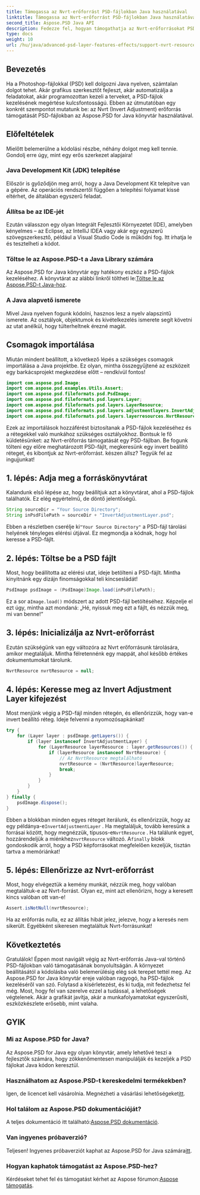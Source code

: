 ```yaml
---
title: Támogassa az Nvrt-erőforrást PSD-fájlokban Java használatával
linktitle: Támogassa az Nvrt-erőforrást PSD-fájlokban Java használatával
second_title: Aspose.PSD Java API
description: Fedezze fel, hogyan támogathatja az Nvrt-erőforrásokat PSD-fájlokban Java használatával. Az Aspose.PSD segítségével megtanulhatja, hogyan tölthet be fájlokat és bontsa ki az értékes erőforrásokat erőfeszítés nélkül.
type: docs
weight: 10
url: /hu/java/advanced-psd-layer-features-effects/support-nvrt-resource-psd-files/
---
```

## Bevezetés
Ha a Photoshop-fájlokkal (PSD) kell dolgozni Java nyelven, számtalan dolgot tehet. Akár grafikus szerkesztőt fejleszt, akár automatizálja a feladatokat, akár programozottan kezeli a terveket, a PSD-fájlok kezelésének megértése kulcsfontosságú. Ebben az útmutatóban egy konkrét szempontot mutatunk be: az Nvrt (Invert Adjustment) erőforrás támogatását PSD-fájlokban az Aspose.PSD for Java könyvtár használatával.
## Előfeltételek
Mielőtt belemerülne a kódolási részbe, néhány dolgot meg kell tennie. Gondolj erre úgy, mint egy erős szerkezet alapjaira!
### Java Development Kit (JDK) telepítése
Először is győződjön meg arról, hogy a Java Development Kit telepítve van a gépére. Az operációs rendszertől függően a telepítési folyamat kissé eltérhet, de általában egyszerű feladat. 
### Állítsa be az IDE-jét
Ezután válasszon egy olyan Integrált Fejlesztői Környezetet (IDE), amelyben kényelmes – az Eclipse, az IntelliJ IDEA vagy akár egy egyszerű szövegszerkesztő, például a Visual Studio Code is működni fog. Itt írhatja le és tesztelheti a kódot.
### Töltse le az Aspose.PSD-t a Java Library számára
 Az Aspose.PSD for Java könyvtár egy hatékony eszköz a PSD-fájlok kezeléséhez. A könyvtárat az alábbi linkről töltheti le:[Töltse le az Aspose.PSD-t Java-hoz](https://releases.aspose.com/psd/java/).
### A Java alapvető ismerete
Mivel Java nyelven fogunk kódolni, hasznos lesz a nyelv alapszintű ismerete. Az osztályok, objektumok és kivételkezelés ismerete segít követni az utat anélkül, hogy túlterheltnek érezné magát.
## Csomagok importálása
Miután mindent beállított, a következő lépés a szükséges csomagok importálása a Java projektbe. Ez olyan, mintha összegyűjtené az eszközeit egy barkácsprojekt megkezdése előtt – rendkívül fontos!
```java
import com.aspose.psd.Image;
import com.aspose.psd.examples.Utils.Assert;
import com.aspose.psd.fileformats.psd.PsdImage;
import com.aspose.psd.fileformats.psd.layers.Layer;
import com.aspose.psd.fileformats.psd.layers.LayerResource;
import com.aspose.psd.fileformats.psd.layers.adjustmentlayers.InvertAdjustmentLayer;
import com.aspose.psd.fileformats.psd.layers.layerresources.NvrtResource;
```
Ezek az importálások hozzáférést biztosítanak a PSD-fájlok kezeléséhez és a rétegekkel való munkához szükséges osztályokhoz.
Bontsuk le fő küldetésünket: az Nvrt-erőforrás támogatását egy PSD-fájlban. Be fogunk tölteni egy előre meghatározott PSD-fájlt, megkeresünk egy invert beállító réteget, és kibontjuk az Nvrt-erőforrást. készen állsz? Tegyük fel az ingujjunkat!
## 1. lépés: Adja meg a forráskönyvtárat
Kalandunk első lépése az, hogy beállítjuk azt a könyvtárat, ahol a PSD-fájlok találhatók. Ez elég egyértelmű, de döntő jelentőségű.
```java
String sourceDir = "Your Source Directory";
String inPsdFilePath = sourceDir + "InvertAdjustmentLayer.psd";
```
 Ebben a részletben cserélje ki`"Your Source Directory"` a PSD-fájl tárolási helyének tényleges elérési útjával. Ez megmondja a kódnak, hogy hol keresse a PSD-fájlt.
## 2. lépés: Töltse be a PSD fájlt
Most, hogy beállította az elérési utat, ideje betölteni a PSD-fájlt. Mintha kinyitnánk egy dizájn finomságokkal teli kincsesládát!
```java
PsdImage psdImage = (PsdImage)Image.load(inPsdFilePath);
```
Ez a sor a`Image.load()` módszert az adott PSD-fájl betöltéséhez. Képzelje el ezt úgy, mintha azt mondaná: „Hé, nyissuk meg ezt a fájlt, és nézzük meg, mi van benne!”
## 3. lépés: Inicializálja az Nvrt-erőforrást
Ezután szükségünk van egy változóra az Nvrt erőforrásunk tárolására, amikor megtaláljuk. Mintha félretennénk egy mappát, ahol később értékes dokumentumokat tárolunk.
```java
NvrtResource nvrtResource = null;
```
## 4. lépés: Keresse meg az Invert Adjustment Layer kifejezést
Most menjünk végig a PSD-fájl minden rétegén, és ellenőrizzük, hogy van-e invert beállító réteg. Ideje felvenni a nyomozósapkánkat!
```java
try {
    for (Layer layer : psdImage.getLayers()) {
        if (layer instanceof InvertAdjustmentLayer) {
            for (LayerResource layerResource : layer.getResources()) {
                if (layerResource instanceof NvrtResource) {
                    // Az NvrtResource megtalálható
                    nvrtResource = (NvrtResource)layerResource;
                    break;
                }
            }
        }
    }
} finally {
    psdImage.dispose();
}
```
 Ebben a blokkban minden egyes réteget iterálunk, és ellenőrizzük, hogy az egy példánya-e`InvertAdjustmentLayer` . Ha megtaláljuk, tovább keresünk a forrásai között, hogy megnézzük, típusos-e`NvrtResource` . Ha találunk egyet, hozzárendeljük a miénkhez`nvrtResource` változó. A`finally` blokk gondoskodik arról, hogy a PSD képforrásokat megfelelően kezeljük, tisztán tartva a memóriánkat!
## 5. lépés: Ellenőrizze az Nvrt-erőforrást
Most, hogy elvégeztük a kemény munkát, nézzük meg, hogy valóban megtaláltuk-e az Nvrt-forrást. Olyan ez, mint azt ellenőrizni, hogy a keresett kincs valóban ott van-e!
```java
Assert.isNotNull(nvrtResource);
```
Ha az erőforrás nulla, ez az állítás hibát jelez, jelezve, hogy a keresés nem sikerült. Egyébként sikeresen megtaláltuk Nvrt-forrásunkat!
## Következtetés
Gratulálok! Éppen most navigált végig az Nvrt-erőforrás Java-val történő PSD-fájlokban való támogatásának bonyolultságán. A környezet beállításától a kódolásba való belemerülésig elég sok terepet tettél meg. Az Aspose.PSD for Java könyvtár ereje valóban ragyogó, ha PSD-fájlok kezeléséről van szó. Folytasd a kísérletezést, és ki tudja, mit fedezhetsz fel még.
Most, hogy fel van szerelve ezzel a tudással, a lehetőségek végtelenek. Akár a grafikát javítja, akár a munkafolyamatokat egyszerűsíti, eszközkészlete erősebb, mint valaha.
## GYIK
### Mi az Aspose.PSD for Java?
Az Aspose.PSD for Java egy olyan könyvtár, amely lehetővé teszi a fejlesztők számára, hogy zökkenőmentesen manipulálják és kezeljék a PSD fájlokat Java kódon keresztül.
### Használhatom az Aspose.PSD-t kereskedelmi termékekben?
 Igen, de licencet kell vásárolnia. Megnézheti a vásárlási lehetőségeket[itt](https://purchase.aspose.com/buy).
### Hol találom az Aspose.PSD dokumentációját?
 A teljes dokumentáció itt található:[Aspose.PSD dokumentáció](https://reference.aspose.com/psd/java/).
### Van ingyenes próbaverzió?
 Teljesen! Ingyenes próbaverziót kaphat az Aspose.PSD for Java számára[itt](https://releases.aspose.com/).
### Hogyan kaphatok támogatást az Aspose.PSD-hez?
 Kérdéseket tehet fel és támogatást kérhet az Aspose fórumon:[Aspose támogatás](https://forum.aspose.com/c/psd/34).
